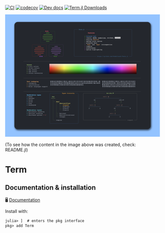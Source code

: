 [![CI](https://github.com/FedeClaudi/Term.jl/actions/workflows/CI.yml/badge.svg)](https://github.com/FedeClaudi/Term.jl/actions/workflows/CI.yml)
[![codecov](https://codecov.io/gh/FedeClaudi/Term.jl/branch/master/graph/badge.svg?token=SZM70KS8PK)](https://codecov.io/gh/FedeClaudi/Term.jl)
[![Dev docs](https://img.shields.io/badge/docs-stable-blue.svg)](https://fedeclaudi.github.io/Term.jl/dev/)
[![Term.jl Downloads](https://shields.io/endpoint?url=https://pkgs.genieframework.com/api/v1/badge/Term)](https://pkgs.genieframework.com?packages=Term)

![](readme.png)

(To see how the content in the image above was created, check: README.jl)
# Term

## Documentation & installation

🖥️  [Documentation](https://fedeclaudi.github.io/Term.jl) 


Install with:
```
julia> ]  # enters the pkg interface
pkg> add Term
```
